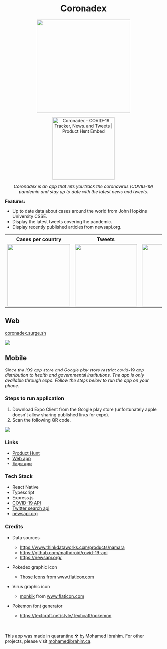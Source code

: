 <h1 align="center">Coronadex</h1>

<p align="center">
<img src="https://github.com/mibrah42/Coronadex/blob/master/assets/icon.png?raw=true" width="300"/>
</p>

<p align="center">
  <a href="https://www.producthunt.com/posts/coronadex-2?utm_source=badge-featured&utm_medium=badge&utm_souce=badge-coronadex-2" target="_blank"><img src="https://api.producthunt.com/widgets/embed-image/v1/featured.svg?post_id=188923&theme=dark" alt="Coronadex - COVID-19 Tracker, News, and Tweets | Product Hunt Embed" width="200px" /></a>
  </p>

<p align="center"><i>Coronadex is an app that lets you track the coronavirus (COVID-19) pandemic and stay up to date with the latest news and tweets.</i></p>

**Features:** 

- Up to date data about cases around the world from John Hopkins University CSSE.
- Display the latest tweets covering the pandemic.
- Display recently published articles from newsapi.org.

<div align="center">
<table class="tg">
  <tr>
    <th class="tg-0lax">Cases per country</th>
    <th class="tg-0lax">Tweets</th>
    <th class="tg-0lax">News</th>
  </tr>
  <tr>
    <td class="tg-0lax"><img src="https://github.com/mibrah42/Coronadex/blob/master/screenshots/countries.gif?raw=true" width="200"/></td>
    <td class="tg-0lax"><img src="https://github.com/mibrah42/Coronadex/blob/master/screenshots/tweets.gif?raw=true" width="200"/></td>
    <td class="tg-0lax"><img src="https://github.com/mibrah42/Coronadex/blob/master/screenshots/news.gif?raw=true" width="200"/></td>
  </tr>
</table>
  </div>

## Web
[coronadex.surge.sh](https://coronadex.surge.sh/)

<img src="https://github.com/mibrah42/Coronadex/blob/master/screenshots/web_screenshot.png?raw=true"/>

## Mobile

_Since the iOS app store and Google play store restrict covid-19 app distribution to health and governmental institutions. The app is only available through expo. Follow the steps below to run the app on your phone._

### Steps to run application
1. Download Expo Client from the Google play store (unfortunately apple doesn't allow sharing published links for expo).
2. Scan the following QR code. 

<img src="https://github.com/mibrah42/Coronadex/blob/master/screenshots/QRCode.png?raw=true"/>

### Links
- [Product Hunt](https://www.producthunt.com/posts/coronadex-2)
- [Web app](https://coronadex.surge.sh)
- [Expo app](https://expo.io/@mibrah42/coronadex)

### Tech Stack
 - React Native
 - Typescript
 - Express.js
 - [COVID-19 API](https://github.com/mathdroid/covid-19-api)
 - [Twitter search api](https://developer.twitter.com/en/docs/tweets/search/api-reference/get-search-tweets)
 - [newsapi.org](https://newsapi.org/)

### Credits
 - Data sources
   - https://www.thinkdataworks.com/products/namara
   - https://github.com/mathdroid/covid-19-api
   - https://newsapi.org/
 - Pokedex graphic icon
   - <a href="https://www.flaticon.com/authors/those-icons" title="Those Icons">Those Icons</a> from <a href="https://www.flaticon.com/" title="Flaticon"> www.flaticon.com</a>
 - Virus graphic icon
   - <a href="https://www.flaticon.com/authors/monkik" title="monkik">monkik</a> from <a href="https://www.flaticon.com/" title="Flaticon"> www.flaticon.com</a>
 - Pokemon font generator
   - https://textcraft.net/style/Textcraft/pokemon
   
   
   <br/>
   <br/>

This app was made in quarantine ☢  by Mohamed Ibrahim. For other projects, please visit [mohamedibrahim.ca](http://mohamedibrahim.ca/).
